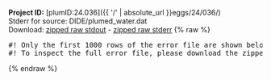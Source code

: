 **Project ID:** [plumID:24.036]({{ '/' | absolute_url }}eggs/24/036/)  
Stderr for source:  DIDE/plumed_water.dat   
Download: [zipped raw stdout](plumed_water.dat.plumed.stdout.txt.zip) - [zipped raw stderr](plumed_water.dat.plumed.stderr.txt.zip) 
{% raw %}
<pre>
#! Only the first 1000 rows of the error file are shown below
#! To inspect the full error file, please download the zipped raw stderr file above
</pre>
{% endraw %}

